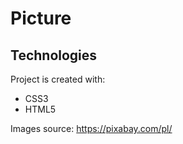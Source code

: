 # Picture

## Technologies
Project is created with:
* CSS3
* HTML5

Images source: https://pixabay.com/pl/
